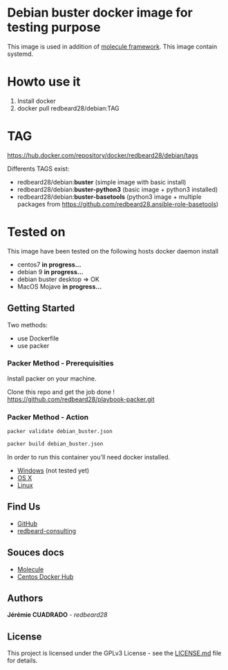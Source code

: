 # Debian buster docker image for testing purpose


This image is used in addition of [molecule framework](https://molecule.readthedocs.io/en/stable/). 
This image contain systemd.


# Howto use it
 1. Install docker
 2. docker pull redbeard28/debian:TAG

# TAG
https://hub.docker.com/repository/docker/redbeard28/debian/tags

Differents TAGS exist:
  * redbeard28/debian:**buster** (simple image with basic install)
  * redbeard28/debian:**buster-python3** (basic image + python3 installed)
  * redbeard28/debian:**buster-basetools** (python3 image + multiple packages from https://github.com/redbeard28.ansible-role-basetools)

# Tested on
This image have been tested on the following hosts docker daemon install
  - centos7 **in progress...**
  - debian 9 **in progress...**
  - debian buster desktop => OK
  - MacOS Mojave **in progress...**

## Getting Started

Two methods:
  * use Dockerfile
  * use packer
  
### Packer Method - Prerequisities

Install packer on your machine.

Clone this repo and get the job done !
https://github.com/redbeard28/playbook-packer.git

###  Packer Method - Action
```bash
packer validate debian_buster.json
```
```bash
packer build debian_buster.json
```

In order to run this container you'll need docker installed.

* [Windows](https://docs.docker.com/windows/started) (not tested yet)
* [OS X](https://docs.docker.com/mac/started/)
* [Linux](https://docs.docker.com/linux/started/)

## Find Us

* [GitHub](https://github.com/redbeard28/docker-debian-buster.git)
* [redbeard-consulting](https://redbeard-consulting.fr)

## Souces docs

 * [Molecule](https://molecule.readthedocs.io/en/stable/configuration.html)
 * [Centos Docker Hub](https://hub.docker.com)


## Authors

**Jérémie CUADRADO** - *redbeard28*


## License

This project is licensed under the GPLv3 License - see the [LICENSE.md](https://www.gnu.org/licenses/gpl-3.0.html) file for details.
